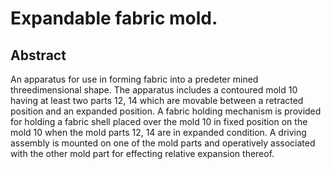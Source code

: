 # Expandable fabric mold.

## Abstract
An apparatus for use in forming fabric into a predeter mined threedimensional shape. The apparatus includes a contoured mold 10 having at least two parts 12, 14 which are movable between a retracted position and an expanded position. A fabric holding mechanism is provided for holding a fabric shell placed over the mold 10 in fixed position on the mold 10 when the mold parts 12, 14 are in expanded condition. A driving assembly is mounted on one of the mold parts and operatively associated with the other mold part for effecting relative expansion thereof.